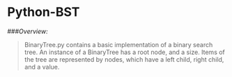 # Python-BST

###*Overview:*
>BinaryTree.py contains a basic implementation of a binary search tree.
>An instance of a BinaryTree has a root node, and a size.
>Items of the tree are represented by nodes, which have a left child, right child, and a value.